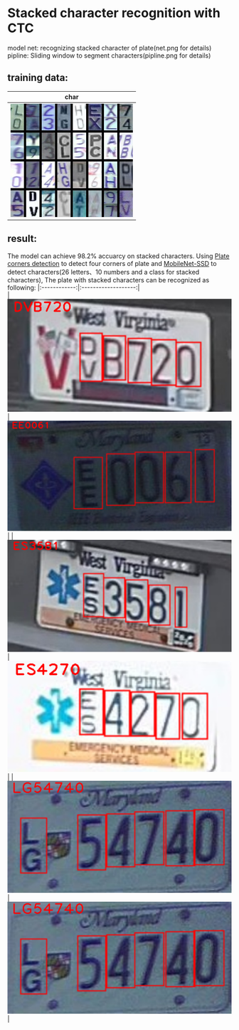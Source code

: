 # Stacked character recognition with CTC
model net: recognizing stacked character of plate(net.png for details)  
pipline:  Sliding window to segment characters(pipline.png for details)

## training data:  
|   char   |
|:------------:|
| ![](https://github.com/qzq2514/ImageForGithubMakdown/blob/master/Patents/ThirtdPatent/stack_data.jpg)    |


## result:  
The model can achieve 98.2% accuarcy on stacked characters.
Using [Plate corners detection](https://github.com/qzq2514/Patents/tree/master/PlateLandmark_CTCRec) to detect four corners of plate and [MobileNet-SSD](https://github.com/chuanqi305/MobileNet-SSD) to detect characters(26 letters、10 numbers and a class for stacked characters),
The plate with stacked characters can be recognized as following:
|:------------:|:-------------------:|  
|![](https://github.com/qzq2514/ImageForGithubMakdown/blob/master/Patents/ThirtdPatent/res1.PNG) |      ![](https://github.com/qzq2514/ImageForGithubMakdown/blob/master/Patents/ThirtdPatent/res2.PNG) |
|![](https://github.com/qzq2514/ImageForGithubMakdown/blob/master/Patents/ThirtdPatent/res3.PNG) |      ![](https://github.com/qzq2514/ImageForGithubMakdown/blob/master/Patents/ThirtdPatent/res4.PNG) |
|![](https://github.com/qzq2514/ImageForGithubMakdown/blob/master/Patents/ThirtdPatent/res6.PNG) |      ![](https://github.com/qzq2514/ImageForGithubMakdown/blob/master/Patents/ThirtdPatent/res6.PNG) |


